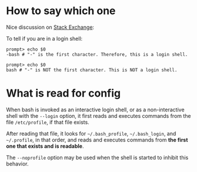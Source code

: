 How to say which one
====================

Nice discussion on [Stack Exchange](http://unix.stackexchange.com/questions/38175/difference-between-login-shell-and-non-login-shell):
	

To tell if you are in a login shell:

    prompt> echo $0
    -bash # "-" is the first character. Therefore, this is a login shell.

    prompt> echo $0
    bash # "-" is NOT the first character. This is NOT a login shell.



What is read for config
=======================




When bash is invoked as an interactive login shell, or as a non-interactive shell with the `--login` option,
it first reads and executes commands from the file `/etc/profile`, if that file exists.

After reading that file, it looks for `~/.bash_profile`, `~/.bash_login`, and `~/.profile`,
in that order,
and reads and executes commands from __the first one that exists and is readable__.

The `--noprofile` option may be used when the shell is started to inhibit this behavior.
